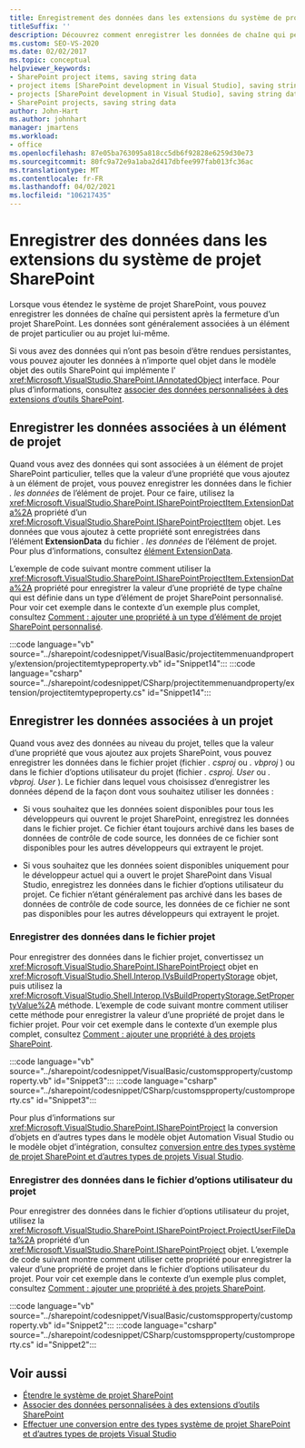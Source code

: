 ```yaml
---
title: Enregistrement des données dans les extensions du système de projet SharePoint | Microsoft Docs
titleSuffix: ''
description: Découvrez comment enregistrer les données de chaîne qui persistent après la fermeture d’un projet SharePoint qui contient une extension.
ms.custom: SEO-VS-2020
ms.date: 02/02/2017
ms.topic: conceptual
helpviewer_keywords:
- SharePoint project items, saving string data
- project items [SharePoint development in Visual Studio], saving string data
- projects [SharePoint development in Visual Studio], saving string data
- SharePoint projects, saving string data
author: John-Hart
ms.author: johnhart
manager: jmartens
ms.workload:
- office
ms.openlocfilehash: 87e05ba763095a818cc5db6f92828e6259d30e73
ms.sourcegitcommit: 80fc9a72e9a1aba2d417dbfee997fab013fc36ac
ms.translationtype: MT
ms.contentlocale: fr-FR
ms.lasthandoff: 04/02/2021
ms.locfileid: "106217435"
---
```

# <a name="save-data-in-extensions-of-the-sharepoint-project-system"></a>Enregistrer des données dans les extensions du système de projet SharePoint
  Lorsque vous étendez le système de projet SharePoint, vous pouvez enregistrer les données de chaîne qui persistent après la fermeture d’un projet SharePoint. Les données sont généralement associées à un élément de projet particulier ou au projet lui-même.

 Si vous avez des données qui n’ont pas besoin d’être rendues persistantes, vous pouvez ajouter les données à n’importe quel objet dans le modèle objet des outils SharePoint qui implémente l' <xref:Microsoft.VisualStudio.SharePoint.IAnnotatedObject> interface. Pour plus d’informations, consultez [associer des données personnalisées à des extensions d’outils SharePoint](../sharepoint/associating-custom-data-with-sharepoint-tools-extensions.md).

## <a name="save-data-that-is-associated-with-a-project-item"></a>Enregistrer les données associées à un élément de projet
 Quand vous avez des données qui sont associées à un élément de projet SharePoint particulier, telles que la valeur d’une propriété que vous ajoutez à un élément de projet, vous pouvez enregistrer les données dans le fichier *. les données* de l’élément de projet. Pour ce faire, utilisez la <xref:Microsoft.VisualStudio.SharePoint.ISharePointProjectItem.ExtensionData%2A> propriété d’un <xref:Microsoft.VisualStudio.SharePoint.ISharePointProjectItem> objet. Les données que vous ajoutez à cette propriété sont enregistrées dans l’élément **ExtensionData** du fichier *. les données* de l’élément de projet. Pour plus d’informations, consultez [élément ExtensionData](../sharepoint/extensiondata-element.md).

 L’exemple de code suivant montre comment utiliser la <xref:Microsoft.VisualStudio.SharePoint.ISharePointProjectItem.ExtensionData%2A> propriété pour enregistrer la valeur d’une propriété de type chaîne qui est définie dans un type d’élément de projet SharePoint personnalisé. Pour voir cet exemple dans le contexte d’un exemple plus complet, consultez [Comment : ajouter une propriété à un type d’élément de projet SharePoint personnalisé](../sharepoint/how-to-add-a-property-to-a-custom-sharepoint-project-item-type.md).

 :::code language="vb" source="../sharepoint/codesnippet/VisualBasic/projectitemmenuandproperty/extension/projectitemtypeproperty.vb" id="Snippet14":::
 :::code language="csharp" source="../sharepoint/codesnippet/CSharp/projectitemmenuandproperty/extension/projectitemtypeproperty.cs" id="Snippet14":::

## <a name="save-data-that-is-associated-with-a-project"></a>Enregistrer les données associées à un projet
 Quand vous avez des données au niveau du projet, telles que la valeur d’une propriété que vous ajoutez aux projets SharePoint, vous pouvez enregistrer les données dans le fichier projet (fichier *. csproj* ou *. vbproj* ) ou dans le fichier d’options utilisateur du projet (fichier *. csproj. User* ou *. vbproj. User* ). Le fichier dans lequel vous choisissez d’enregistrer les données dépend de la façon dont vous souhaitez utiliser les données :

- Si vous souhaitez que les données soient disponibles pour tous les développeurs qui ouvrent le projet SharePoint, enregistrez les données dans le fichier projet. Ce fichier étant toujours archivé dans les bases de données de contrôle de code source, les données de ce fichier sont disponibles pour les autres développeurs qui extrayent le projet.

- Si vous souhaitez que les données soient disponibles uniquement pour le développeur actuel qui a ouvert le projet SharePoint dans Visual Studio, enregistrez les données dans le fichier d’options utilisateur du projet. Ce fichier n’étant généralement pas archivé dans les bases de données de contrôle de code source, les données de ce fichier ne sont pas disponibles pour les autres développeurs qui extrayent le projet.

### <a name="save-data-to-the-project-file"></a>Enregistrer des données dans le fichier projet
 Pour enregistrer des données dans le fichier projet, convertissez un <xref:Microsoft.VisualStudio.SharePoint.ISharePointProject> objet en <xref:Microsoft.VisualStudio.Shell.Interop.IVsBuildPropertyStorage> objet, puis utilisez la <xref:Microsoft.VisualStudio.Shell.Interop.IVsBuildPropertyStorage.SetPropertyValue%2A> méthode. L’exemple de code suivant montre comment utiliser cette méthode pour enregistrer la valeur d’une propriété de projet dans le fichier projet. Pour voir cet exemple dans le contexte d’un exemple plus complet, consultez [Comment : ajouter une propriété à des projets SharePoint](../sharepoint/how-to-add-a-property-to-sharepoint-projects.md).

 :::code language="vb" source="../sharepoint/codesnippet/VisualBasic/customspproperty/customproperty.vb" id="Snippet3":::
 :::code language="csharp" source="../sharepoint/codesnippet/CSharp/customspproperty/customproperty.cs" id="Snippet3":::

 Pour plus d’informations sur <xref:Microsoft.VisualStudio.SharePoint.ISharePointProject> la conversion d’objets en d’autres types dans le modèle objet Automation Visual Studio ou le modèle objet d’intégration, consultez [conversion entre des types système de projet SharePoint et d’autres types de projets Visual Studio](../sharepoint/converting-between-sharepoint-project-system-types-and-other-visual-studio-project-types.md).

### <a name="save-data-to-the-project-user-option-file"></a>Enregistrer des données dans le fichier d’options utilisateur du projet
 Pour enregistrer des données dans le fichier d’options utilisateur du projet, utilisez la <xref:Microsoft.VisualStudio.SharePoint.ISharePointProject.ProjectUserFileData%2A> propriété d’un <xref:Microsoft.VisualStudio.SharePoint.ISharePointProject> objet. L’exemple de code suivant montre comment utiliser cette propriété pour enregistrer la valeur d’une propriété de projet dans le fichier d’options utilisateur du projet. Pour voir cet exemple dans le contexte d’un exemple plus complet, consultez [Comment : ajouter une propriété à des projets SharePoint](../sharepoint/how-to-add-a-property-to-sharepoint-projects.md).

 :::code language="vb" source="../sharepoint/codesnippet/VisualBasic/customspproperty/customproperty.vb" id="Snippet2":::
 :::code language="csharp" source="../sharepoint/codesnippet/CSharp/customspproperty/customproperty.cs" id="Snippet2":::

## <a name="see-also"></a>Voir aussi
- [Étendre le système de projet SharePoint](../sharepoint/extending-the-sharepoint-project-system.md)
- [Associer des données personnalisées à des extensions d’outils SharePoint](../sharepoint/associating-custom-data-with-sharepoint-tools-extensions.md)
- [Effectuer une conversion entre des types système de projet SharePoint et d’autres types de projets Visual Studio](../sharepoint/converting-between-sharepoint-project-system-types-and-other-visual-studio-project-types.md)
